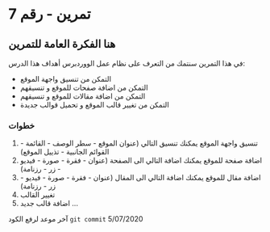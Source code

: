 
# 7 تمرين - رقم
##  هنا الفكرة العامة للتمرين
في هذا التمرين سنتمك من التعرف على نظام عمل الووردبرس
أهداف هذا الدرس:
- التمكن من تنسيق واجهة الموقع
- التمكن من اضافة صفحات للموقع و تنسيقهم
- التمكن من اضافة مقالات للموقع و تنسيقهم
- التمكن من تغيير قالب الموقع و تحميل قوالب جديدة

### خطوات 
1.  تنسيق واجهة الموقع
يمكنك تنسيق التالي 
(عنوان الموقع - سطر الوصف - القائمة - القوائم الجانبية - تذييل الموقع)
2. اضافة صفحة للموقع
يمكنك اضافة التالي الى الصفحة
(عنوان - فقرة - صورة - فيديو - زر - رزنامة)
3. اضافة مقال للموقع
يمكنك اضافة التالي الى المقال
(عنوان - فقرة - صورة - فيديو - زر - رزنامة)
4. تغيير القالب
5. اضافة قالب جديد
...

آخر موعد لرفع الكود  `git commit` 
5/07/2020
